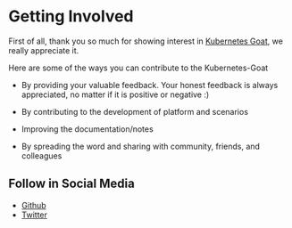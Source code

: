 # Getting Involved

First of all, thank you so much for showing interest in [Kubernetes Goat](https://github.com/madhuakula/kubernetes-goat), we really appreciate it.

Here are some of the ways you can contribute to the Kubernetes-Goat

* By providing your valuable feedback. Your honest feedback is always appreciated, no matter if it is positive or negative :)

* By contributing to the development of platform and scenarios

* Improving the documentation/notes

* By spreading the word and sharing with community, friends, and colleagues

## Follow in Social Media

* [Github](https://github.com/madhuakula/kubernetes-goat)
* [Twitter](https://twitter.com/madhuakula)
